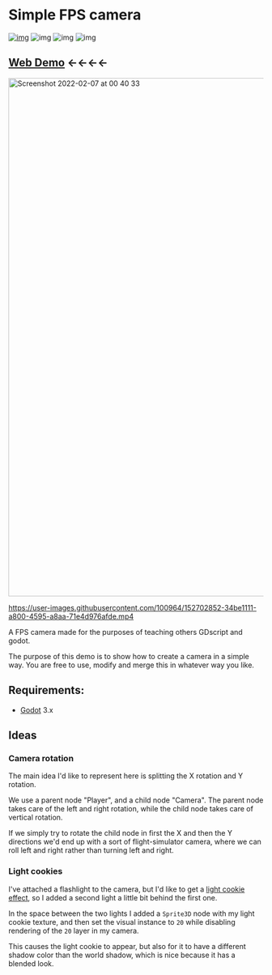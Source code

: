 # Simple FPS camera

[![img](https://awesome.re/mentioned-badge.svg)](https://github.com/godotengine/awesome-godot)
![img](https://img.shields.io/github/license/tavurth/godot-simple-fps-camera.svg)
![img](https://img.shields.io/github/repo-size/tavurth/godot-simple-fps-camera.svg)
![img](https://img.shields.io/github/languages/code-size/tavurth/godot-simple-fps-camera.svg)

## [Web Demo](https://tavurth.itch.io/godot-simple-fps-camera) ←←←←

<img width="1024" alt="Screenshot 2022-02-07 at 00 40 33" src="https://user-images.githubusercontent.com/100964/152702489-7aa8abcf-82bc-448e-b9c3-baf253622e63.png">

https://user-images.githubusercontent.com/100964/152702852-34be1111-a800-4595-a8aa-71e4d976afde.mp4


A FPS camera made for the purposes of teaching others GDscript and godot.

The purpose of this demo is to show how to create a camera in a simple way.
You are free to use, modify and merge this in whatever way you like.

<a id="orgcc1c9d3"></a>

## Requirements:

- [Godot](https://godotengine.org) 3.x

<a id="orgb9a9226"></a>

## Ideas

### Camera rotation

The main idea I'd like to represent here is splitting the X rotation and Y rotation.

We use a parent node "Player", and a child node "Camera". The parent node takes care of the left and
right rotation, while the child node takes care of vertical rotation.

If we simply try to rotate the child node in first the X and then the Y directions
we'd end up with a sort of flight-simulator camera, where we can roll left and right rather
than turning left and right.

### Light cookies

I've attached a flashlight to the camera, but I'd like to get a [light cookie effect](https://doy2mn9upadnk.cloudfront.net/uploads/default/optimized/4X/e/9/4/e94c2386fdab91f9c3fe285fc45b314d860286fe_2_1024x797.jpeg), so I added a second light a little bit behind the first one.

In the space between the two lights I added a `Sprite3D` node with my light cookie texture, and then set the visual instance to `20` while disabling rendering of the `20` layer in my camera.

This causes the light cookie to appear, but also for it to have a different shadow color than the world shadow, which is nice because it has a blended look.

